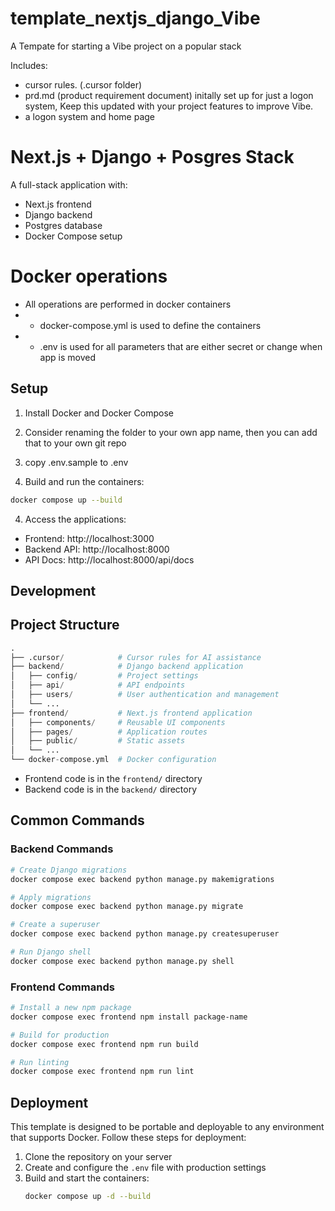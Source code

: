 # template_nextjs_django_Vibe
A Tempate for starting a Vibe project on a popular stack

Includes:
- cursor rules. (.cursor folder)
- prd.md (product requirement document) initally set up for just a logon system, Keep this updated with your project features to improve Vibe. 
- a logon system and home page

# Next.js + Django + Posgres Stack

A full-stack application with:
- Next.js frontend
- Django backend
- Postgres database
- Docker Compose setup

# Docker operations
- All operations are performed in docker containers
- - docker-compose.yml is used to define the containers
- - .env is used for all parameters that are either secret or change when app is moved

## Setup

1. Install Docker and Docker Compose

2. Consider renaming the folder to your own app name, then you can add that to your own git repo

2. copy .env.sample to .env

3. Build and run the containers:
```bash
docker compose up --build
```

4. Access the applications:
- Frontend: http://localhost:3000
- Backend API: http://localhost:8000
- API Docs: http://localhost:8000/api/docs

## Development

## Project Structure

```python
.
├── .cursor/            # Cursor rules for AI assistance
├── backend/            # Django backend application
│   ├── config/         # Project settings
│   ├── api/            # API endpoints
│   ├── users/          # User authentication and management
│   └── ...
├── frontend/           # Next.js frontend application
│   ├── components/     # Reusable UI components
│   ├── pages/          # Application routes
│   ├── public/         # Static assets
│   └── ...
└── docker-compose.yml  # Docker configuration
```

- Frontend code is in the `frontend/` directory
- Backend code is in the `backend/` directory

## Common Commands

### Backend Commands

```bash
# Create Django migrations
docker compose exec backend python manage.py makemigrations

# Apply migrations
docker compose exec backend python manage.py migrate

# Create a superuser
docker compose exec backend python manage.py createsuperuser

# Run Django shell
docker compose exec backend python manage.py shell
```

### Frontend Commands

```bash
# Install a new npm package
docker compose exec frontend npm install package-name

# Build for production
docker compose exec frontend npm run build

# Run linting
docker compose exec frontend npm run lint
```

## Deployment

This template is designed to be portable and deployable to any environment that supports Docker. Follow these steps for deployment:

1. Clone the repository on your server
2. Create and configure the `.env` file with production settings
3. Build and start the containers:
   ```bash
   docker compose up -d --build
   ```


